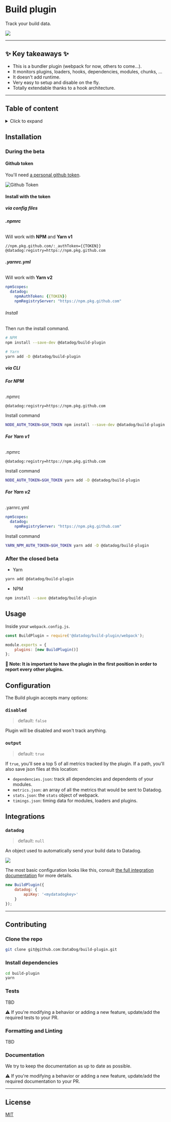 # Build plugin <!-- omit in toc -->

Track your build data.

![](./assets/build-plugin-output.png)

---

## ✨ Key takeaways ✨ <!-- omit in toc -->

-   This is a bundler plugin (webpack for now, others to come...).
-   It monitors plugins, loaders, hooks, dependencies, modules, chunks, ...
-   It doesn't add runtime.
-   Very easy to setup and disable on the fly.
-   Totally extendable thanks to a hook architecture.

---

## Table of content <!-- omit in toc -->

<details>
<summary>Click to expand</summary>

- [Installation](#installation)
  - [During the beta](#during-the-beta)
    - [**Github token**](#github-token)
    - [**Install with the token**](#install-with-the-token)
      - [via config files](#via-config-files)
        - [**.npmrc**](#npmrc)
        - [**.yarnrc.yml**](#yarnrcyml)
        - [Install](#install)
      - [via CLI](#via-cli)
        - [**For NPM**](#for-npm)
        - [**For Yarn v1**](#for-yarn-v1)
        - [**For Yarn v2**](#for-yarn-v2)
  - [After the closed beta](#after-the-closed-beta)
- [Usage](#usage)
- [Configuration](#configuration)
  - [`disabled`](#disabled)
  - [`output`](#output)
- [Integrations](#integrations)
  - [`datadog`](#datadog)
- [Contributing](#contributing)
  - [Clone the repo](#clone-the-repo)
  - [Install dependencies](#install-dependencies)
  - [Tests](#tests)
  - [Formatting and Linting](#formatting-and-linting)
  - [Documentation](#documentation)
- [License](#license)

</details>

## Installation

### During the beta

#### **Github token**

You'll need [a personal github token](https://github.com/settings/tokens/new).

![Github Token](./assets/github-token.png)

#### **Install with the token**

##### via config files

###### **.npmrc**

Will work with **NPM** and **Yarn v1**

```
//npm.pkg.github.com/:_authToken={{TOKEN}}
@datadog:registry=https://npm.pkg.github.com
```

###### **.yarnrc.yml**

Will work with **Yarn v2**

```yaml
npmScopes:
  datadog:
    npmAuthToken: {{TOKEN}}
    npmRegistryServer: "https://npm.pkg.github.com"
```

###### Install

Then run the install command.

```bash
# NPM
npm install --save-dev @datadog/build-plugin

# Yarn
yarn add -D @datadog/build-plugin
```

##### via CLI

###### **For NPM**

.npmrc

```
@datadog:registry=https://npm.pkg.github.com
```

Install command

```bash
NODE_AUTH_TOKEN=$GH_TOKEN npm install --save-dev @datadog/build-plugin
```

###### **For Yarn v1**

.npmrc

```
@datadog:registry=https://npm.pkg.github.com
```

Install command

```bash
NODE_AUTH_TOKEN=$GH_TOKEN yarn add -D @datadog/build-plugin
```

###### **For Yarn v2**

.yarnrc.yml

```yaml
npmScopes:
  datadog:
    npmRegistryServer: "https://npm.pkg.github.com"
```

Install command

```bash
YARN_NPM_AUTH_TOKEN=$GH_TOKEN yarn add -D @datadog/build-plugin
```

### After the closed beta

-   Yarn

```bash
yarn add @datadog/build-plugin
```

-   NPM

```bash
npm install --save @datadog/build-plugin
```

## Usage

Inside your `webpack.config.js`.

```js
const BuildPlugin = require('@datadog/build-plugin/webpack');

module.exports = {
    plugins: [new BuildPlugin()]
};
```

**📝 Note: It is important to have the plugin in the first position in order to report every other plugins.**

## Configuration

The Build plugin accepts many options:

### `disabled`

> default: `false`

Plugin will be disabled and won't track anything.

### `output`

> default: `true`

If `true`, you'll see a top 5 of all metrics tracked by the plugin.
If a path, you'll also save json files at this location:

-   `dependencies.json`: track all dependencies and dependents of your modules.
-   `metrics.json`: an array of all the metrics that would be sent to Datadog.
-   `stats.json`: the `stats` object of webpack.
-   `timings.json`: timing data for modules, loaders and plugins.

## Integrations

### `datadog`

> default: `null`

An object used to automatically send your build data to Datadog.

![](./assets/datadog-dashboard.png)

The most basic configuration looks like this, consult
[the full integration documentation](./hooks/datadog) for more details.

```javascript
new BuildPlugin({
    datadog: {
        apiKey: '<mydatadogkey>'
    }
});
```

---

## Contributing

### Clone the repo

```bash
git clone git@github.com:DataDog/build-plugin.git
```

### Install dependencies

```bash
cd build-plugin
yarn
```

### Tests

TBD

⚠️ If you're modifying a behavior or adding a new feature,
update/add the required tests to your PR.

### Formatting and Linting

TBD

### Documentation

We try to keep the documentation as up to date as possible.

⚠️ If you're modifying a behavior or adding a new feature,
update/add the required documentation to your PR.

---

## License

[MIT](LICENSE)
